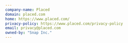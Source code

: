 ```yaml
---
company-name: Placed
domain: placed.com
home: https://www.placed.com/
privacy-policy: https://www.placed.com/privacy-policy
email: privacy@placed.com
owned-by: "Snap Inc."
---
```




